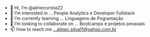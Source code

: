 - 👋 Hi, I’m @alinecorreia22
- 👀 I’m interested in ... People Analytics e Developer Fullstack
- 🌱 I’m currently learning ... Linguagens de Pogramação
- 💞️ I’m looking to collaborate on ... Bootcamps e projetos  pessoais
- 📫 How to reach me ...alinec.silva11@yahoo.com.br

<!---
alinecorreia22/alinecorreia22 is a ✨ special ✨ repository because its `README.md` (this file) appears on your GitHub profile.
You can click the Preview link to take a look at your changes.
--->

